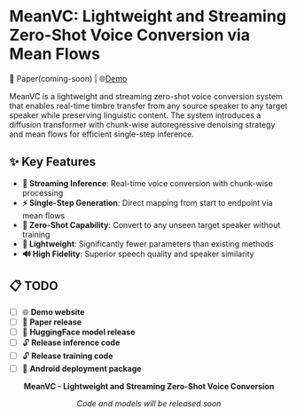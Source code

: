 # MeanVC: Lightweight and Streaming Zero-Shot Voice Conversion via Mean Flows

📑 Paper(coming-soon) |  🌐[Demo](https://bing0cv.github.io/vc_demo/)

MeanVC is a lightweight and streaming zero-shot voice conversion system that enables real-time timbre transfer from any source speaker to any target speaker while preserving linguistic content. The system introduces a diffusion transformer with chunk-wise autoregressive denoising strategy and mean flows for efficient single-step inference.

## ✨ Key Features

- **🚀 Streaming Inference**: Real-time voice conversion with chunk-wise processing
- **⚡ Single-Step Generation**: Direct mapping from start to endpoint via mean flows
- **🎯 Zero-Shot Capability**: Convert to any unseen target speaker without training
- **💾 Lightweight**: Significantly fewer parameters than existing methods
- **🔊 High Fidelity**: Superior speech quality and speaker similarity


## 📋 TODO

- [ ] 🌐 **Demo website**
- [ ] 📝 **Paper release**
- [ ] 🤗 **HuggingFace model release**
- [ ] 🔓 **Release inference code**
- [ ] 🔓 **Release training code**
- [ ] 📱 **Android deployment package**

<div align="center">

**MeanVC - Lightweight and Streaming Zero-Shot Voice Conversion**

*Code and models will be released soon*

</div>